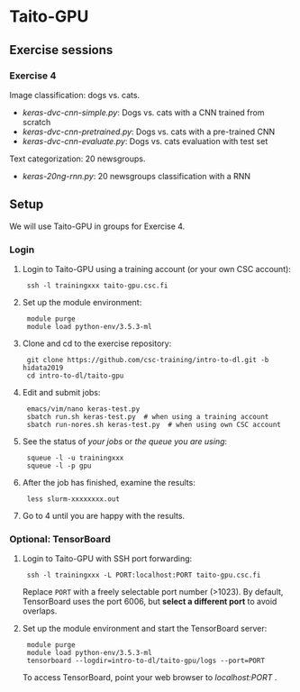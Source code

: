 # Taito-GPU

## Exercise sessions

### Exercise 4

Image classification: dogs vs. cats.

* *keras-dvc-cnn-simple.py*: Dogs vs. cats with a CNN trained from scratch
* *keras-dvc-cnn-pretrained.py*: Dogs vs. cats with a pre-trained CNN
* *keras-dvc-cnn-evaluate.py*: Dogs vs. cats evaluation with test set

Text categorization: 20 newsgroups.

* *keras-20ng-rnn.py*: 20 newsgroups classification with a RNN

## Setup

We will use Taito-GPU in groups for Exercise 4. 

### Login

1. Login to Taito-GPU using a training account (or your own CSC account):

        ssh -l trainingxxx taito-gpu.csc.fi
        
2. Set up the module environment:

        module purge
        module load python-env/3.5.3-ml
    
3. Clone and cd to the exercise repository:

        git clone https://github.com/csc-training/intro-to-dl.git -b hidata2019
        cd intro-to-dl/taito-gpu

4. Edit and submit jobs:

        emacs/vim/nano keras-test.py
        sbatch run.sh keras-test.py  # when using a training account
        sbatch run-nores.sh keras-test.py  # when using own CSC account

5. See the status of *your jobs* or *the queue you are using*:

        squeue -l -u trainingxxx
        squeue -l -p gpu

6. After the job has finished, examine the results:

        less slurm-xxxxxxxx.out

7. Go to 4 until you are happy with the results.

### Optional: TensorBoard

1. Login to Taito-GPU with SSH port forwarding:

        ssh -l trainingxxx -L PORT:localhost:PORT taito-gpu.csc.fi
        
   Replace `PORT` with a freely selectable port number (>1023). By default, TensorBoard uses the port 6006, but **select a different port** to avoid overlaps. 

2. Set up the module environment and start the TensorBoard server:

        module purge
        module load python-env/3.5.3-ml
        tensorboard --logdir=intro-to-dl/taito-gpu/logs --port=PORT

    To access TensorBoard, point your web browser to *localhost:PORT* .
